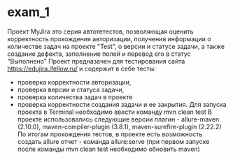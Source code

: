 # exam_1
Проект MyJira это серия автотетестов, позволяющая оценить корректность прохождения авторизации, получения информации о количестве задач на проекте "Test", о версии и статусе задачи,  а также создание дефекта, заполнение полей и перевод его в статус "Выполнено"
Проект предназачен для тестирования сайта  https://edujira.ifellow.ru/ и содержит в себе тесты:
- проверка корректности авторизации,
- проверка версии и статуса задачи,
- проверка количества задач в проекте
- проверка корректности создания задачи и ее закрытия.
Для запуска проекта в Terminal необходимо ввести команду mvn clean test
В проекте использовались следующие версии плагин -  allure-maven (2.10.0),  maven-compiler-plugin (3.8.1),  maven-surefire-plugin (2.22.2)
По итогам прохождения тестов, в проекте есть возможность создать allure отчет - команда allure:serve 
(при первом запуске после команды mvn clean test необходимо обновить maven)

